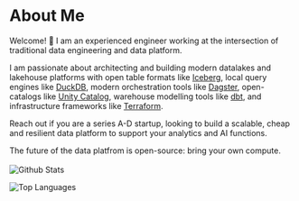 # About Me

Welcome! 👋 I am an experienced engineer working at the intersection of traditional data engineering and data platform. 

I am passionate about architecting and building modern datalakes and lakehouse platforms with open table formats like [Iceberg](https://github.com/apache/iceberg), local query engines like [DuckDB](https://github.com/duckdb/duckdb), modern orchestration tools like [Dagster](https://github.com/dagster-io/dagster), open-catalogs like [Unity Catalog](https://github.com/unitycatalog/unitycatalog), warehouse modelling tools like [dbt](https://github.com/dbt-labs/dbt-core), and infrastructure frameworks like [Terraform](https://www.terraform.io/).

Reach out if you are a series A-D startup, looking to build a scalable, cheap and resilient data platform to support your analytics and AI functions. 

The future of the data platfrom is open-source: bring your own compute.
<br><br>
![Github Stats](https://github-readme-stats-fo03-git-master-tnightengales-projects.vercel.app/api?username=tnightengale&theme=transparent&show_icons=true&include_all_commits=true&show=reviews,prs_merged)

![Top Languages](https://github-readme-stats-fo03-git-master-tnightengales-projects.vercel.app/api/top-langs?username=tnightengale&layout=donut&hide=Jupyter%20Notebook,HTML,TeX&langs_count=8)
